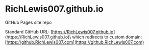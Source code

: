 # RichLewis007.github.io
GitHub Pages site repo

Standard GitHub URL: [https://RichLewis007.github.io](https://RichLewis007.github.io)\
which redirects to custom domain:\
[https://github.RichLewis007.com](https://github.RichLewis007.com)
